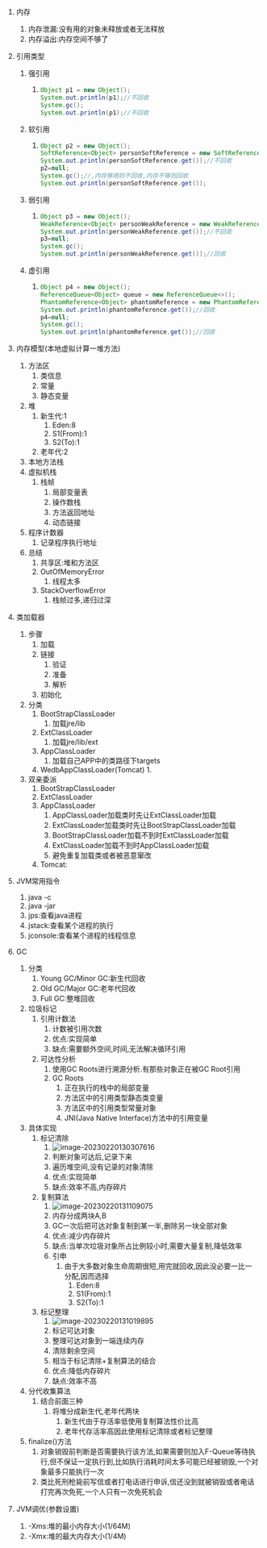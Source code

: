 1. 内存

   1. 内存泄漏:没有用的对象未释放或者无法释放
   2. 内存溢出:内存空间不够了

2. 引用类型

   1. 强引用

      1. ```java
         Object p1 = new Object();
         System.out.println(p1);//不回收
         System.gc();
         System.out.println(p1);//不回收
         ```

   2. 软引用

      1. ```java
         Object p2 = new Object();
         SoftReference<Object> personSoftReference = new SoftReference<>(p2);
         System.out.println(personSoftReference.get());//不回收
         p2=null;
         System.gc();//,内存够用则不回收,内存不够则回收
         System.out.println(personSoftReference.get());
         ```

   3. 弱引用

      1. ```java
         Object p3 = new Object();
         WeakReference<Object> personWeakReference = new WeakReference<>(p3);
         System.out.println(personWeakReference.get());//不回收
         p3=null;
         System.gc();
         System.out.println(personWeakReference.get());//回收
         ```

   4. 虚引用

      1. ```java
         Object p4 = new Object();
         ReferenceQueue<Object> queue = new ReferenceQueue<>();
         PhantomReference<Object> phantomReference = new PhantomReference<>(p4, queue);
         System.out.println(phantomReference.get());//回收
         p4=null;
         System.gc();
         System.out.println(phantomReference.get());//回收
         ```

3. 内存模型(本地虚拟计算一堆方法)

   1. 方法区
      1. 类信息
      2. 常量
      3. 静态变量
   2. 堆
      1. 新生代:1
         1. Eden:8
         2. S1(From):1
         3. S2(To):1
      2. 老年代:2
   3. 本地方法栈
   4. 虚拟机栈
      1. 栈帧
         1. 局部变量表
         2. 操作数栈
         3. 方法返回地址
         4. 动态链接
   5. 程序计数器
      1. 记录程序执行地址
   6. 总结
      1. 共享区:堆和方法区
      2. OutOfMemoryError
         1. 线程太多
      3. StackOverflowError
         1. 栈帧过多,递归过深

4. 类加载器
   1. 步骤
      1. 加载
      2. 链接
         1. 验证
         2. 准备
         3. 解析
      3. 初始化
   2. 分类
      1. BootStrapClassLoader
         1. 加载jre/lib
      2. ExtClassLoader
         1. 加载jre/lib/ext
      3. AppClassLoader
         1. 加载自己APP中的类路径下targets
      4. WedbAppClassLoader(Tomcat)
         1. 
   3. 双亲委派
      1. BootStrapClassLoader
      2. ExtClassLoader
      3. AppClassLoader
         1. AppClassLoader加载类时先让ExtClassLoader加载
         2. ExtClassLoader加载类时先让BootStrapClassLoader加载
         3. BootStrapClassLoader加载不到时ExtClassLoader加载
         4. ExtClassLoader加载不到时AppClassLoader加载
         5. 避免重复加载类或者被恶意窜改
      4. Tomcat:

5. JVM常用指令

   1. java -c <class>
   2. java -jar <class>
   3. jps:查看java进程
   4. jstack:查看某个进程的执行
   5. jconsole:查看某个进程的线程信息

6. GC

   1. 分类
      1. Young GC/Minor GC:新生代回收
      2. Old GC/Major GC:老年代回收
      3. Full GC:整堆回收
   2. 垃圾标记
      1. 引用计数法
         1. 计数被引用次数
         2. 优点:实现简单
         3. 缺点:需要额外空间,时间,无法解决循环引用
      2. 可达性分析
         1. 使用GC Roots进行溯源分析.有那些对象正在被GC Root引用
         2. GC Roots
            1. 正在执行的栈中的局部变量
            2. 方法区中的引用类型静态类变量
            3. 方法区中的引用类型常量对象
            3. JNI(Java Native Interface)方法中的引用变量
   3. 具体实现
      1. 标记清除
         1. ![image-20230220130307616](C:\Users\77023\Desktop\MD笔记\MD\Notes\Java\images\image-20230220130307616.png)
         2. 判断对象可达后,记录下来
         3. 遍历堆空间,没有记录的对象清除
         4. 优点:实现简单
         5. 缺点:效率不高,内存碎片
      2. 复制算法
         1. ![image-20230220131109075](C:\Users\77023\Desktop\MD笔记\MD\Notes\Java\image-20230220131109075.png)
         2. 内存分成两块A,B
         3. GC一次后把可达对象复制到某一半,删除另一块全部对象
         4. 优点:减少内存碎片
         5. 缺点:当单次垃圾对象所占比例较小时,需要大量复制,降低效率
         6. 引申
            1. 由于大多数对象生命周期很短,用完就回收,因此没必要一比一分配,因而选择
               1. Eden:8
               2. S1(From):1
               3. S2(To):1
      3. 标记整理
         1. ![image-20230220131019895](C:\Users\77023\Desktop\MD笔记\MD\Notes\Java\images\image-20230220131019895.png)
         2. 标记可达对象
         3. 整理可达对象到一端连续内存
         4. 清除剩余空间
         5. 相当于标记清除+复制算法的结合
         6. 优点:降低内存碎片
         7. 缺点:效率不高
   4. 分代收集算法
      1. 结合前面三种
         1. 将堆分成新生代,老年代两块
            1. 新生代由于存活率低使用复制算法性价比高
            2. 老年代存活率高因此使用标记清除或者标记整理
   5. finalize()方法
      1. 对象销毁前判断是否需要执行该方法,如果需要则加入F-Queue等待执行,但不保证一定执行到,比如执行消耗时间太多可能已经被销毁,一个对象最多只能执行一次
      2. 类比死刑枪毙前写信或者打电话进行申诉,信还没到就被销毁或者电话打完再次免死,一个人只有一次免死机会

7. JVM调优(参数设置)
   1. -Xms:堆的最小内存大小(1/64M)
   2. -Xmx:堆的最大内存大小(1/4M)